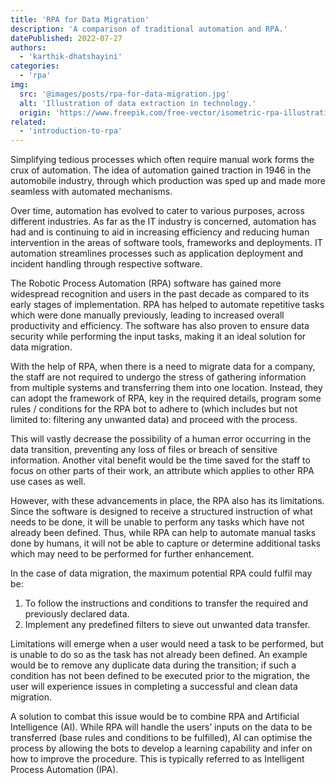 ```yaml
---
title: 'RPA for Data Migration'
description: 'A comparison of traditional automation and RPA.'
datePublished: 2022-07-27
authors:
  - 'karthik-dhatshayini'
categories:
  - 'rpa'
img:
  src: '@images/posts/rpa-for-data-migration.jpg'
  alt: 'Illustration of data extraction in technology.'
  origin: 'https://www.freepik.com/free-vector/isometric-rpa-illustration_22379495.htm'
related:
  - 'introduction-to-rpa'
---
```


Simplifying tedious processes which often require manual work forms the crux
of automation. The idea of automation gained traction in 1946 in the
automobile industry, through which production was sped up and made more
seamless with automated mechanisms.

Over time, automation has evolved to cater to various purposes, across
different industries. As far as the IT industry is concerned, automation has
had and is continuing to aid in increasing efficiency and reducing human
intervention in the areas of software tools, frameworks and deployments. IT
automation streamlines processes such as application deployment and incident
handling through respective software.

The Robotic Process Automation (RPA) software has gained more widespread
recognition and users in the past decade as compared to its early stages of
implementation. RPA has helped to automate repetitive tasks which were done
manually previously, leading to increased overall productivity and
efficiency. The software has also proven to ensure data security while
performing the input tasks, making it an ideal solution for data migration.

With the help of RPA, when there is a need to migrate data for a company,
the staff are not required to undergo the stress of gathering information
from multiple systems and transferring them into one location. Instead, they
can adopt the framework of RPA, key in the required details, program some
rules / conditions for the RPA bot to adhere to (which includes but not
limited to: filtering any unwanted data) and proceed with the process.

This will vastly decrease the possibility of a human error occurring in the
data transition, preventing any loss of files or breach of sensitive
information. Another vital benefit would be the time saved for the staff to
focus on other parts of their work, an attribute which applies to other RPA
use cases as well.

However, with these advancements in place, the RPA also has its limitations.
Since the software is designed to receive a structured instruction of what
needs to be done, it will be unable to perform any tasks which have not
already been defined. Thus, while RPA can help to automate manual tasks done
by humans, it will not be able to capture or determine additional tasks
which may need to be performed for further enhancement.

In the case of data migration, the maximum potential RPA could fulfil may be:

1. To follow the instructions and conditions to transfer the required and
   previously declared data.
2. Implement any predefined filters to sieve out unwanted data transfer.

Limitations will emerge when a user would need a task to be performed, but
is unable to do so as the task has not already been defined. An example
would be to remove any duplicate data during the transition; if such a
condition has not been defined to be executed prior to the migration, the
user will experience issues in completing a successful and clean data migration.

A solution to combat this issue would be to combine RPA and Artificial
Intelligence (AI). While RPA will handle the users’ inputs on the data to be
transferred (base rules and conditions to be fulfilled), AI can optimise the
process by allowing the bots to develop a learning capability and infer on
how to improve the procedure. This is typically referred to as Intelligent
Process Automation (IPA).

